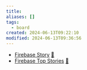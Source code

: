 ```yaml
---
title:
aliases: []
tags:
  - board
created: 2024-06-13T09:22:10
modified: 2024-06-13T09:36:56
---
```


- [Firebase Story](https://github.com/breadboard-ai/breadboard/blob/main/packages/visual-editor/src/boards/hacker-news-firebase-story-from-id.ts)
  [🔗](https://breadboard-ai.web.app/?board=https://raw.githubusercontent.com/breadboard-ai/breadboard/main/packages/breadboard-web/public/graphs/hacker-news-firebase-story-from-id.json)
- [Firebase Top Stories](https://github.com/breadboard-ai/breadboard/blob/main/packages/visual-editor/src/boards/hacker-news-firebase-top-story-ids.ts)
  [🔗](https://breadboard-ai.web.app/?board=https://raw.githubusercontent.com/breadboard-ai/breadboard/main/packages/breadboard-web/public/graphs/hacker-news-firebase-top-story-ids.json)
